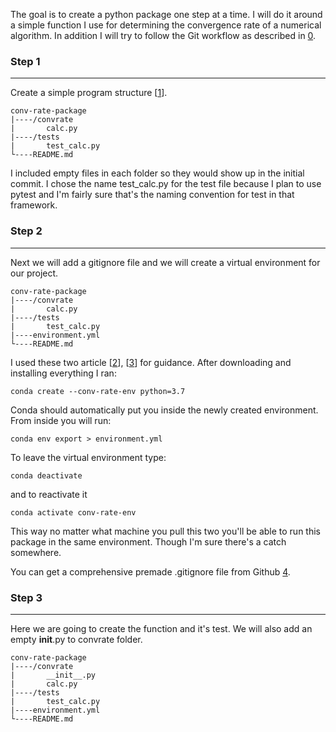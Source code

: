 The goal is to create a python package one step at a time. I will do it around a simple function I use for determining the convergence rate of a numerical algorithm. In addition I will try to follow the Git workflow as described in [0].

### Step 1
---
Create a simple program structure [[1]].

    conv-rate-package
    |----/convrate
    |       calc.py
    |----/tests
    |       test_calc.py
    └----README.md

I included empty files in each folder so they would show up in the initial commit. I chose the name test_calc.py for the test file because I plan to use pytest and I'm fairly sure that's the naming convention for test in that framework.

### Step 2
---
Next we will add a gitignore file and we will create a virtual environment for our project.

    conv-rate-package
    |----/convrate
    |       calc.py
    |----/tests
    |       test_calc.py
    |----environment.yml
    └----README.md

I used these two article [[2]], [[3]] for guidance. After downloading and installing everything I ran:

    conda create --conv-rate-env python=3.7

Conda should automatically put you inside the newly created environment. From inside you will run:

    conda env export > environment.yml

To leave the virtual environment type:

    conda deactivate

and to reactivate it

    conda activate conv-rate-env

This way no matter what machine you pull this two you'll be able to run this package in the same environment. Though I'm sure there's a catch somewhere.

You can get a comprehensive premade .gitignore file from Github [4].

### Step 3
---
Here we are going to create the function and it's test. We will also add an empty __init__.py to convrate folder.

    conv-rate-package
    |----/convrate
    |       __init__.py
    |       calc.py
    |----/tests
    |       test_calc.py
    |----environment.yml
    └----README.md


[0]: https://nvie.com/posts/a-successful-git-branching-model/
[1]: https://docs.python-guide.org/writing/structure/
[2]: https://towardsdatascience.com/getting-started-with-python-environments-using-conda-32e9f2779307
[3]: https://tdhopper.com/blog/my-python-environment-workflow-with-conda/
[4]: https://github.com/github/gitignore/blob/master/Python.gitignore
